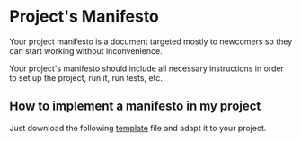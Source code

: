 # Project's Manifesto

Your project manifesto is a document targeted mostly to newcomers
so they can start working without inconvenience.

Your project's manifesto should include all necessary instructions in order to
set up the project, run it, run tests, etc.

## How to implement a manifesto in my project

Just download the following [template](./TEMPLATE.md) file and adapt it to your project.
